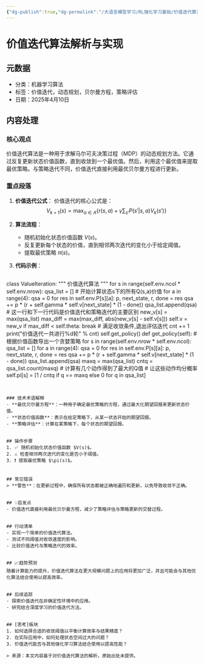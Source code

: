 ```yaml
---
{"dg-publish":true,"dg-permalink":"/大语言模型学习/RL强化学习基础/价值迭代算法","dg-home":false,"dg-description":"在此输入笔记的描述","dg-hide":false,"dg-hide-title":false,"dg-show-backlinks":true,"dg-show-local-graph":true,"dg-show-inline-title":true,"dg-pinned":false,"dg-passphrase":"在此输入访问密码","dg-enable-mathjax":false,"dg-enable-mermaid":false,"dg-enable-uml":false,"dg-note-icon":0,"dg-enable-dataview":false,"tags":["NLP"],"permalink":"/大语言模型学习/RL强化学习基础/价值迭代算法/","dgShowBacklinks":true,"dgShowLocalGraph":true,"dgShowInlineTitle":true,"dgPassFrontmatter":true,"noteIcon":0,"created":"2025-04-11T13:31:34.000+08:00","updated":"2025-04-13T13:06:02.497+08:00"}
---
```




# 价值迭代算法解析与实现

## 元数据
- 分类：机器学习算法
- 标签：价值迭代，动态规划，贝尔曼方程，策略评估
- 日期：2025年4月10日


## 内容处理

### 核心观点
价值迭代算法是一种用于求解马尔可夫决策过程（MDP）的动态规划方法。它通过反复更新状态价值函数，直到收敛到一个最优值。然后，利用这个最优值来提取最优策略。与策略迭代不同，价值迭代直接利用最优贝尔曼方程进行更新。


### 重点段落
1. **价值迭代公式**：
   价值迭代的核心公式是：
   $$
   V_{k+1}(s) = \max_{a \in A} \left\{ r(s, a) + \gamma \sum_{s'} P(s' | s, a) V_k(s') \right\}
   $$

2. **算法流程**：
   - 随机初始化状态价值函数 $V(s)$。
   - 反复更新每个状态的价值，直到相邻两次迭代的变化小于给定阈值。
   - 提取最优策略 $\pi(s)$。

3. **代码示例**：
   ```python
class ValueIteration:
    """ 价值迭代算法 """
    for s in range(self.env.ncol * self.env.nrow):
        qsa_list = [] # 开始计算状态s下的所有Q(s,a)价值
        for a in range(4):
            qsa = 0
            for res in self.env.P[s][a]:
                p, next_state, r, done = res
                qsa += p * (r + self.gamma * self.v[next_state] * (1 - done))
            qsa_list.append(qsa) # 这一行和下一行代码是价值迭代和策略迭代的主要区别
        new_v[s] = max(qsa_list)
        max_diff = max(max_diff, abs(new_v[s] - self.v[s]))
    self.v = new_v
    if max_diff < self.theta: break # 满足收敛条件,退出评估迭代
    cnt += 1
    print("价值迭代一共进行%d轮" % cnt)
    self.get_policy()
def get_policy(self): # 根据价值函数导出一个贪婪策略
    for s in range(self.env.nrow * self.env.ncol):
        qsa_list = []
        for a in range(4):
            qsa = 0
            for res in self.env.P[s][a]:
                p, next_state, r, done = res
                qsa += p * (r + self.gamma * self.v[next_state] * (1 - done))
            qsa_list.append(qsa)
        maxq = max(qsa_list)
        cntq = qsa_list.count(maxq) # 计算有几个动作得到了最大的Q值
        # 让这些动作均分概率
        self.pi[s] = [1 / cntq if q == maxq else 0 for q in qsa_list]


   ```


### 技术术语解释
- **最优贝尔曼方程**：一种用于确定最优策略的方程，通过最大化期望回报来更新状态价值。
- **状态价值函数**：表示在给定策略下，从某一状态开始的期望回报。
- **策略评估**：计算在某策略下，每个状态的期望回报。


## 操作步骤
1. ✅ 随机初始化状态价值函数 $V(s)$。
2. ⚠ 检查相邻两次迭代的变化是否小于阈值。
3. ❗ 提取最优策略 $\pi(s)$。


## 常见错误
> **警告**：在更新过程中，确保所有状态都被正确地遍历和更新，以免导致收敛不正确。


## 💡启发点
- 价值迭代直接利用最优贝尔曼方程，减少了策略评估与策略更新的交替过程。


## 行动清单
- 实现一个简单的价值迭代算法。
- 测试不同阈值对收敛速度的影响。
- 比较价值迭代与策略迭代的效率。


## 📈趋势预测
随着计算能力的提升，价值迭代算法在更大规模问题上的应用将更加广泛，并且可能会与其他优化算法结合使用以提高效率。


## 后续追踪
- 探索价值迭代在非确定性环境中的应用。
- 研究结合深度学习的价值迭代方法。


## [思考]板块
1. 如何选择合适的收敛阈值以平衡计算效率与结果精度？
2. 在实际应用中，如何处理状态空间过大的问题？
3. 价值迭代能否与其他强化学习算法结合使用以提高性能？

> 来源：本文内容基于对价值迭代算法的解析，原始出处未提供。
